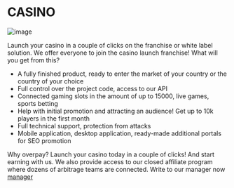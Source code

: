 # CASINO
![image](https://github.com/user-attachments/assets/510dcccb-da87-4afb-b538-ab6e6631e270)

Launch your casino in a couple of clicks on the franchise or white label solution. We offer everyone to join the casino launch franchise! What will you get from this?
- A fully finished product, ready to enter the market of your country or the country of your choice
- Full control over the project code, access to our API
- Connected gaming slots in the amount of up to 15000, live games, sports betting
- Help with initial promotion and attracting an audience! Get up to 10k players in the first month
- Full technical support, protection from attacks
- Mobile application, desktop application, ready-made additional portals for SEO promotion

Why overpay? Launch your casino today in a couple of clicks! And start earning with us. We also provide access to our closed affiliate program where dozens of arbitrage teams are connected. Write to our manager now [manager](https://t.me/lorsupus)
